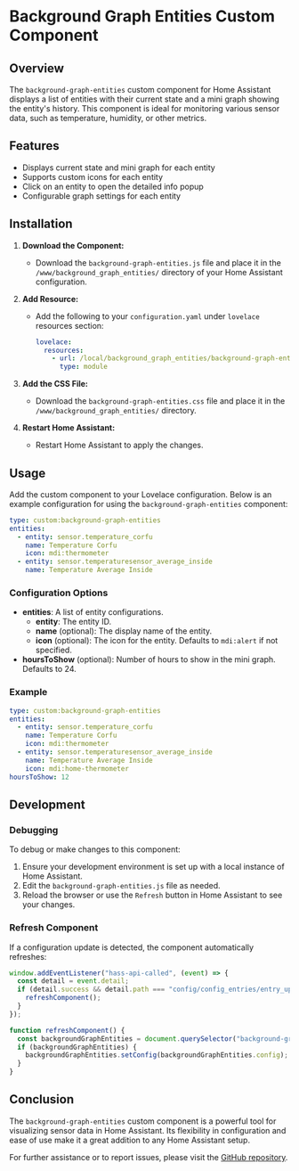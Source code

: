 # Background Graph Entities Custom Component

## Overview

The `background-graph-entities` custom component for Home Assistant displays a list of entities with their current state and a mini graph showing the entity's history. This component is ideal for monitoring various sensor data, such as temperature, humidity, or other metrics.

## Features

- Displays current state and mini graph for each entity
- Supports custom icons for each entity
- Click on an entity to open the detailed info popup
- Configurable graph settings for each entity

## Installation

1. **Download the Component:**
   - Download the `background-graph-entities.js` file and place it in the `/www/background_graph_entities/` directory of your Home Assistant configuration.

2. **Add Resource:**
   - Add the following to your `configuration.yaml` under `lovelace` resources section:
     ```yaml
     lovelace:
       resources:
         - url: /local/background_graph_entities/background-graph-entities.js
           type: module
     ```

3. **Add the CSS File:**
   - Download the `background-graph-entities.css` file and place it in the `/www/background_graph_entities/` directory.

4. **Restart Home Assistant:**
   - Restart Home Assistant to apply the changes.

## Usage

Add the custom component to your Lovelace configuration. Below is an example configuration for using the `background-graph-entities` component:

```yaml
type: custom:background-graph-entities
entities:
  - entity: sensor.temperature_corfu
    name: Temperature Corfu
    icon: mdi:thermometer
  - entity: sensor.temperaturesensor_average_inside
    name: Temperature Average Inside
```

### Configuration Options

- **entities**: A list of entity configurations.
  - **entity**: The entity ID.
  - **name** (optional): The display name of the entity.
  - **icon** (optional): The icon for the entity. Defaults to `mdi:alert` if not specified.
- **hoursToShow** (optional): Number of hours to show in the mini graph. Defaults to 24.

### Example

```yaml
type: custom:background-graph-entities
entities:
  - entity: sensor.temperature_corfu
    name: Temperature Corfu
    icon: mdi:thermometer
  - entity: sensor.temperaturesensor_average_inside
    name: Temperature Average Inside
    icon: mdi:home-thermometer
hoursToShow: 12
```

## Development

### Debugging

To debug or make changes to this component:

1. Ensure your development environment is set up with a local instance of Home Assistant.
2. Edit the `background-graph-entities.js` file as needed.
3. Reload the browser or use the `Refresh` button in Home Assistant to see your changes.

### Refresh Component

If a configuration update is detected, the component automatically refreshes:

```javascript
window.addEventListener("hass-api-called", (event) => {
  const detail = event.detail;
  if (detail.success && detail.path === "config/config_entries/entry_update") {
    refreshComponent();
  }
});

function refreshComponent() {
  const backgroundGraphEntities = document.querySelector("background-graph-entities");
  if (backgroundGraphEntities) {
    backgroundGraphEntities.setConfig(backgroundGraphEntities.config);
  }
}
```

## Conclusion

The `background-graph-entities` custom component is a powerful tool for visualizing sensor data in Home Assistant. Its flexibility in configuration and ease of use make it a great addition to any Home Assistant setup.

For further assistance or to report issues, please visit the [GitHub repository](#).